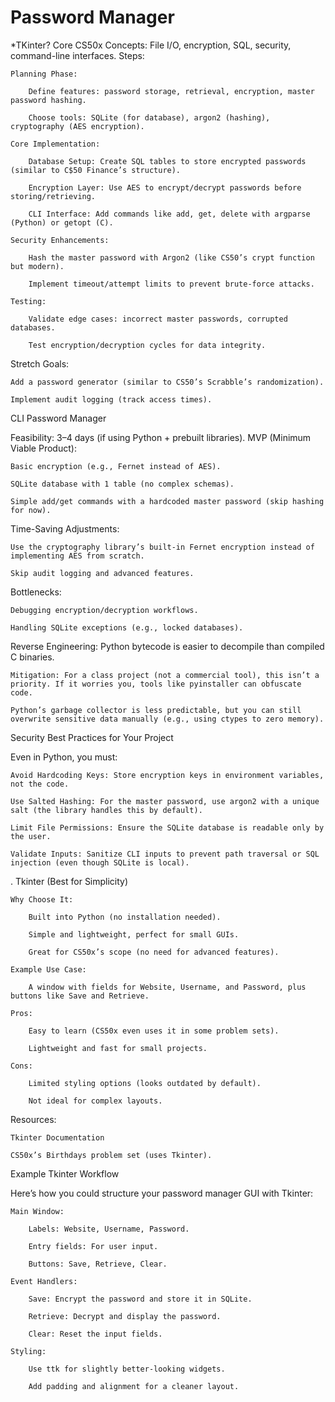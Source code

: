 # Password Manager
*TKinter?
Core CS50x Concepts: File I/O, encryption, SQL, security, command-line interfaces.
Steps:

    Planning Phase:

        Define features: password storage, retrieval, encryption, master password hashing.

        Choose tools: SQLite (for database), argon2 (hashing), cryptography (AES encryption).

    Core Implementation:

        Database Setup: Create SQL tables to store encrypted passwords (similar to C$50 Finance’s structure).

        Encryption Layer: Use AES to encrypt/decrypt passwords before storing/retrieving.

        CLI Interface: Add commands like add, get, delete with argparse (Python) or getopt (C).

    Security Enhancements:

        Hash the master password with Argon2 (like CS50’s crypt function but modern).

        Implement timeout/attempt limits to prevent brute-force attacks.

    Testing:

        Validate edge cases: incorrect master passwords, corrupted databases.

        Test encryption/decryption cycles for data integrity.

Stretch Goals:

    Add a password generator (similar to CS50’s Scrabble’s randomization).

    Implement audit logging (track access times).

CLI Password Manager

Feasibility: 3–4 days (if using Python + prebuilt libraries).
MVP (Minimum Viable Product):

    Basic encryption (e.g., Fernet instead of AES).

    SQLite database with 1 table (no complex schemas).

    Simple add/get commands with a hardcoded master password (skip hashing for now).

Time-Saving Adjustments:

    Use the cryptography library’s built-in Fernet encryption instead of implementing AES from scratch.

    Skip audit logging and advanced features.

Bottlenecks:

    Debugging encryption/decryption workflows.

    Handling SQLite exceptions (e.g., locked databases).

Reverse Engineering: Python bytecode is easier to decompile than compiled C binaries.

    Mitigation: For a class project (not a commercial tool), this isn’t a priority. If it worries you, tools like pyinstaller can obfuscate code.

    Python’s garbage collector is less predictable, but you can still overwrite sensitive data manually (e.g., using ctypes to zero memory).



Security Best Practices for Your Project

Even in Python, you must:

    Avoid Hardcoding Keys: Store encryption keys in environment variables, not the code.

    Use Salted Hashing: For the master password, use argon2 with a unique salt (the library handles this by default).

    Limit File Permissions: Ensure the SQLite database is readable only by the user.

    Validate Inputs: Sanitize CLI inputs to prevent path traversal or SQL injection (even though SQLite is local).



. Tkinter (Best for Simplicity)

    Why Choose It:

        Built into Python (no installation needed).

        Simple and lightweight, perfect for small GUIs.

        Great for CS50x’s scope (no need for advanced features).

    Example Use Case:

        A window with fields for Website, Username, and Password, plus buttons like Save and Retrieve.

    Pros:

        Easy to learn (CS50x even uses it in some problem sets).

        Lightweight and fast for small projects.

    Cons:

        Limited styling options (looks outdated by default).

        Not ideal for complex layouts.

Resources:

    Tkinter Documentation

    CS50x’s Birthdays problem set (uses Tkinter).


Example Tkinter Workflow

Here’s how you could structure your password manager GUI with Tkinter:

    Main Window:

        Labels: Website, Username, Password.

        Entry fields: For user input.

        Buttons: Save, Retrieve, Clear.

    Event Handlers:

        Save: Encrypt the password and store it in SQLite.

        Retrieve: Decrypt and display the password.

        Clear: Reset the input fields.

    Styling:

        Use ttk for slightly better-looking widgets.

        Add padding and alignment for a cleaner layout.

